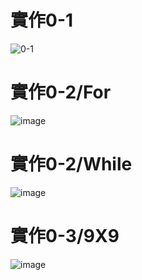 # 實作0-1
![0-1](https://github.com/henry9456/Micro-Controller_2024/assets/161188122/6e35d860-7ab4-40ff-bac9-e18d0726675e)
# 實作0-2/For
![image](https://github.com/henry9456/Micro-Controller_2024/assets/161188122/00be60cd-407e-4d3b-98de-0a4817f14a6d)
# 實作0-2/While
![image](https://github.com/henry9456/Micro-Controller_2024/assets/161188122/cab79fcf-3aa1-4cd7-8426-f038a36dcf57)
# 實作0-3/9X9
![image](https://github.com/henry9456/Micro-Controller_2024/assets/161188122/66bb6c74-8b1f-4311-8d06-5748cce31f83)
